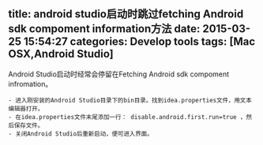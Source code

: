 title: android studio启动时跳过fetching Android sdk compoment information方法
date: 2015-03-25 15:54:27
categories: Develop tools
tags: [Mac OSX,Android Studio]
---
Android Studio启动时经常会停留在Fetching Android sdk compoment infromation。

```
- 进入刚安装的Android Studio目录下的bin目录。找到idea.properties文件，用文本编辑器打开。
- 在idea.properties文件末尾添加一行： disable.android.first.run=true ，然后保存文件。
- 关闭Android Studio后重新启动，便可进入界面。
```
